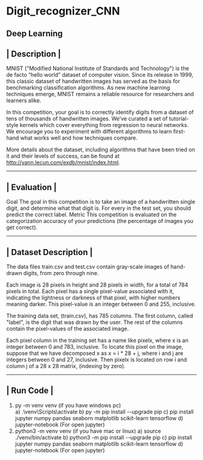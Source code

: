 # Digit_recognizer_CNN
Deep Learning
------------------------
| Description         |
------------------------
MNIST ("Modified National Institute of Standards and Technology") is the de facto “hello world” dataset of computer vision. Since its release in 1999, this classic dataset of handwritten images has served as the basis for benchmarking classification algorithms. As new machine learning techniques emerge, MNIST remains a reliable resource for researchers and learners alike.

In this competition, your goal is to correctly identify digits from a dataset of tens of thousands of handwritten images. We’ve curated a set of tutorial-style kernels which cover everything from regression to neural networks. We encourage you to experiment with different algorithms to learn first-hand what works well and how techniques compare.

More details about the dataset, including algorithms that have been tried on it and their levels of success, can be found at http://yann.lecun.com/exdb/mnist/index.html.

------------------------
| Evaluation           |
------------------------

Goal
The goal in this competition is to take an image of a handwritten single digit, and determine what that digit is.
For every in the test set, you should predict the correct label.
Metric
This competition is evaluated on the categorization accuracy of your predictions (the percentage of images you get correct).

------------------------
| Dataset Description  |
------------------------

The data files train.csv and test.csv contain gray-scale images of hand-drawn digits, from zero through nine.

Each image is 28 pixels in height and 28 pixels in width, for a total of 784 pixels in total. Each pixel has a single pixel-value associated with it, indicating the lightness or darkness of that pixel, with higher numbers meaning darker. This pixel-value is an integer between 0 and 255, inclusive.

The training data set, (train.csv), has 785 columns. The first column, called "label", is the digit that was drawn by the user. The rest of the columns contain the pixel-values of the associated image.

Each pixel column in the training set has a name like pixelx, where x is an integer between 0 and 783, inclusive. To locate this pixel on the image, suppose that we have decomposed x as x = i * 28 + j, where i and j are integers between 0 and 27, inclusive. Then pixelx is located on row i and column j of a 28 x 28 matrix, (indexing by zero).

------------------------
| Run Code              |
------------------------
1. py -m venv venv (if you have windows pc)\
   a) .\venv\Scripts\activate
   b) py -m pip install --upgrade pip
   c) pip install jupyter numpy pandas seaborn matplotlib scikit-learn tensorflow
   d) jupyter-notebook (For open jupyter)
2. python3 -m venv venv (if you have mac or linux)
   a) source ./venv/bin/activate
   b) python3 -m pip install --upgrade pip
   c) pip install jupyter numpy pandas seaborn matplotlib scikit-learn tensorflow
   d) jupyter-notebook (For open jupyter)
